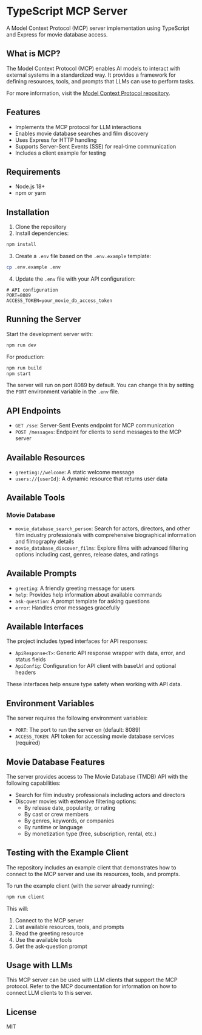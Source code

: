 # TypeScript MCP Server

A Model Context Protocol (MCP) server implementation using TypeScript and Express for movie database access.

## What is MCP?

The Model Context Protocol (MCP) enables AI models to interact with external systems in a standardized way. It provides a framework for defining resources, tools, and prompts that LLMs can use to perform tasks.

For more information, visit the [Model Context Protocol repository](https://github.com/modelcontextprotocol/typescript-sdk).

## Features

- Implements the MCP protocol for LLM interactions
- Enables movie database searches and film discovery
- Uses Express for HTTP handling
- Supports Server-Sent Events (SSE) for real-time communication
- Includes a client example for testing

## Requirements

- Node.js 18+
- npm or yarn

## Installation

1. Clone the repository
2. Install dependencies:

```bash
npm install
```

3. Create a `.env` file based on the `.env.example` template:

```bash
cp .env.example .env
```

4. Update the `.env` file with your API configuration:

```
# API configuration
PORT=8089
ACCESS_TOKEN=your_movie_db_access_token
```

## Running the Server

Start the development server with:

```bash
npm run dev
```

For production:

```bash
npm run build
npm start
```

The server will run on port 8089 by default. You can change this by setting the `PORT` environment variable in the `.env` file.

## API Endpoints

- `GET /sse`: Server-Sent Events endpoint for MCP communication
- `POST /messages`: Endpoint for clients to send messages to the MCP server

## Available Resources

- `greeting://welcome`: A static welcome message
- `users://{userId}`: A dynamic resource that returns user data

## Available Tools

### Movie Database

- `movie_database_search_person`: Search for actors, directors, and other film industry professionals with comprehensive biographical information and filmography details
- `movie_database_discover_films`: Explore films with advanced filtering options including cast, genres, release dates, and ratings

## Available Prompts

- `greeting`: A friendly greeting message for users
- `help`: Provides help information about available commands
- `ask-question`: A prompt template for asking questions
- `error`: Handles error messages gracefully

## Available Interfaces

The project includes typed interfaces for API responses:

- `ApiResponse<T>`: Generic API response wrapper with data, error, and status fields
- `ApiConfig`: Configuration for API client with baseUrl and optional headers

These interfaces help ensure type safety when working with API data.

## Environment Variables

The server requires the following environment variables:

- `PORT`: The port to run the server on (default: 8089)
- `ACCESS_TOKEN`: API token for accessing movie database services (required)

## Movie Database Features

The server provides access to The Movie Database (TMDB) API with the following capabilities:

- Search for film industry professionals including actors and directors
- Discover movies with extensive filtering options:
  - By release date, popularity, or rating
  - By cast or crew members
  - By genres, keywords, or companies
  - By runtime or language
  - By monetization type (free, subscription, rental, etc.)

## Testing with the Example Client

The repository includes an example client that demonstrates how to connect to the MCP server and use its resources, tools, and prompts.

To run the example client (with the server already running):

```bash
npm run client
```

This will:

1. Connect to the MCP server
2. List available resources, tools, and prompts
3. Read the greeting resource
4. Use the available tools
5. Get the ask-question prompt

## Usage with LLMs

This MCP server can be used with LLM clients that support the MCP protocol. Refer to the MCP documentation for information on how to connect LLM clients to this server.

## License

MIT
